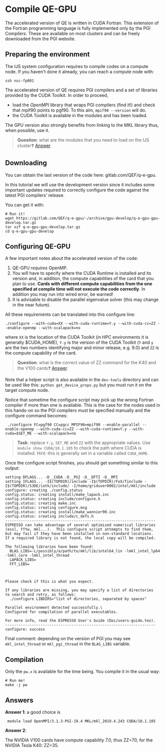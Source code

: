 # Compile QE-GPU

The accelerated version of QE is written in CUDA Fortran. 
This extension of the Fortran programming language is fully implemented only by the PGI Compilers.
These are available on most clusters and can be freely downloaded from the PGI website.

## Preparing the environment

The IJS system configuration requires to compile codes on a compute node.
If you haven't done it already, you can reach a compute node with:

    ssh nsc-fp001

The accelerated version of QE requires PGI compilers and a set of libraries provided by the CUDA Toolkit.
In order to proceed, 

* load the *OpenMPI* library that wraps PGI compilers (find it!) and check that mpif90 points to pgf90. To this aim, `mpif90 --version` will do.
* the CUDA Toolkit is available in the modules and has been loaded.

The GPU version also strongly benefits from linking to the MKL library
thus, when possible, use it.

> **Question**: what are the modules that you need to load on the IJS cluster❓ [Answer](#A1)

## Downloading

You can obtain the last version of the code here: gitlab.com/QEF/q-e-gpu.

In this tutorial we will use the development version since it includes some
important updates required to correctly configure the code against the
latest PGI compilers' release.

You can get it with:

    # Run it!
    wget https://gitlab.com/QEF/q-e-gpu/-/archive/gpu-develop/q-e-gpu-gpu-develop.tar.gz
    tar xzf q-e-gpu-gpu-develop.tar.gz
    cd q-e-gpu-gpu-develop


## Configuring QE-GPU

A few important notes about the accelerated version of the code:

1. QE-GPU *requires* OpenMP.
2. You will have to specify where the CUDA Runtime is installed and its version and, in addition, the compute capabilities of the card that you plan to use. **Cards with different compute capabilities from the one specified at compile time will not execute the code correctly**. In addition you may run into wired error, be warned!
3. It is advisable to disable the parallel eigenvalue solver (this may change in the near future).

All these requirements can be translated into this configure line:

    ./configure --with-cuda=XX --with-cuda-runtime=Y.y --with-cuda-cc=ZZ --enable-openmp --with-scalapack=no 

where `XX` is the location of the CUDA Toolkit (in HPC environments it is
generally $CUDA_HOME), `Y.y` is the version of the CUDA Toolkit (`Y` and `y` are the two numbers identifying major and minor release, e.g. 9.0)  and `ZZ` is the compute capability of the card.

> **Question**: what is the correct value of ZZ command for the K40 and the V100 cards❓ [Answer](#A2)

Note that a helper script is also available in the `dev-tools` directory and can be used like this: `python get_device_props.py` but you must run it on the target compute node.


Notice that sometime the configure script may pick up the wrong Fortran compiler
if more than one is available. This is the case for the nodes used in this
hands-on so the PGI compilers must be specified manually and the configure command
becomes:

     ./configure FC=pgf90 CC=pgcc MPIF90=mpif90 --enable-parallel --enable-openmp --with-cuda-cc=ZZ --with-cuda-runtime=Y.y --with-cuda=$SET_ME --with-scalapack=no

> **Task**: replace `Y.y`, `SET_ME` and `ZZ` with the appropriate values. Use `module show CUDA/10.1.105` to check the path where CUDA is installed. Hint: this is generally set in a variable called `CUDA_HOME`.

Once the configure script finishes, you should get something similar to this output:

    setting DFLAGS... -D__CUDA -D__PGI -D__DFTI -D__MPI
    setting IFLAGS... -I$(TOPDIR)/include -I$(TOPDIR)/FoX/finclude -I$(TOPDIR)/S3DE/iotk/include/ -I/home/griduser0002/intel/mkl/include
    configure: creating ./config.status
    config.status: creating install/make_lapack.inc
    config.status: creating include/configure.h
    config.status: creating make.inc
    config.status: creating configure.msg
    config.status: creating install/make_wannier90.inc
    config.status: creating include/c_defs.h
    --------------------------------------------------------------------
    ESPRESSO can take advantage of several optimized numerical libraries
    (essl, fftw, mkl...).  This configure script attempts to find them,
    but may fail if they have been installed in non-standard locations.
    If a required library is not found, the local copy will be compiled.
    
    The following libraries have been found:
      BLAS_LIBS=-L/possibly/a/path/to/mkl/lib/intel64_lin -lmkl_intel_lp64  -lmkl_core -lmkl_intel_thread
      LAPACK_LIBS=
      FFT_LIBS=
      
      
    
    Please check if this is what you expect.
    
    If any libraries are missing, you may specify a list of directories
    to search and retry, as follows:
      ./configure LIBDIRS="list of directories, separated by spaces"
    
    Parallel environment detected successfully.\
    Configured for compilation of parallel executables.
    
    For more info, read the ESPRESSO User's Guide (Doc/users-guide.tex).
    --------------------------------------------------------------------
    configure: success


Final comment: depending on the version of PGI you may see `mkl_intel_thread`
or `mkl_pgi_thread` in the `BLAS_LIBS` variable.


## Compilation

Only the `pw.x` is available for the time being. You compile it in the usual way:

    # Run me!
    make -j pw

## Answers

<a name="A1"></a> **Answer 1**: a good choice is

     module load OpenMPI/3.1.3-PGI-19.4 MKL/mkl_2019.4.243 CUDA/10.1.105

<a name="A2"></a> **Answer 2**: 

The NVIDIA V100 cards have compute capability 7.0, thus ZZ=70, for the NVIDIA Tesla K40: ZZ=35.

